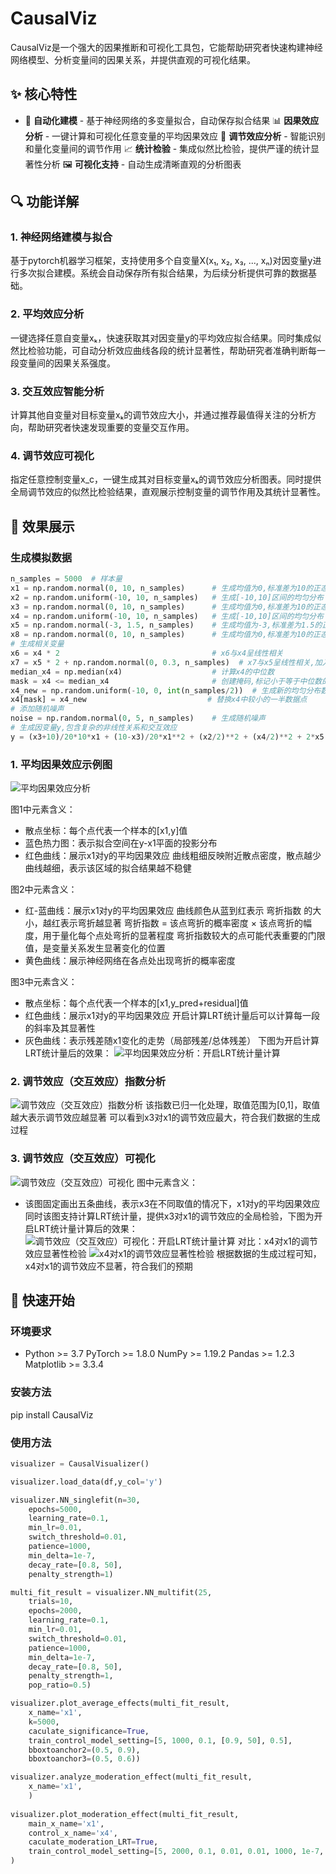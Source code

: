 # CausalViz
CausalViz是一个强大的因果推断和可视化工具包，它能帮助研究者快速构建神经网络模型、分析变量间的因果关系，并提供直观的可视化结果。

## ✨ 核心特性
- 🔨 **自动化建模** - 基于神经网络的多变量拟合，自动保存拟合结果
  📊 **因果效应分析** - 一键计算和可视化任意变量的平均因果效应
  🎯 **调节效应分析** - 智能识别和量化变量间的调节作用
  📈 **统计检验** - 集成似然比检验，提供严谨的统计显著性分析
  🖼️ **可视化支持** - 自动生成清晰直观的分析图表

## 🔍 功能详解
### 1. 神经网络建模与拟合
基于pytorch机器学习框架，支持使用多个自变量X(x₁, x₂, x₃, ..., xₙ)对因变量y进行多次拟合建模。系统会自动保存所有拟合结果，为后续分析提供可靠的数据基础。
### 2. 平均效应分析
一键选择任意自变量xₖ，快速获取其对因变量y的平均效应拟合结果。同时集成似然比检验功能，可自动分析效应曲线各段的统计显著性，帮助研究者准确判断每一段变量间的因果关系强度。
### 3. 交互效应智能分析
计算其他自变量对目标变量xₖ的调节效应大小，并通过推荐最值得关注的分析方向，帮助研究者快速发现重要的变量交互作用。
### 4. 调节效应可视化
指定任意控制变量x_c，一键生成其对目标变量xₖ的调节效应分析图表。同时提供全局调节效应的似然比检验结果，直观展示控制变量的调节作用及其统计显著性。

## 🎨 效果展示
### 生成模拟数据
```python
n_samples = 5000  # 样本量
x1 = np.random.normal(0, 10, n_samples)      # 生成均值为0,标准差为10的正态分布
x2 = np.random.uniform(-10, 10, n_samples)   # 生成[-10,10]区间的均匀分布
x3 = np.random.normal(0, 10, n_samples)      # 生成均值为0,标准差为10的正态分布
x4 = np.random.uniform(-10, 10, n_samples)   # 生成[-10,10]区间的均匀分布
x5 = np.random.normal(-3, 1.5, n_samples)    # 生成均值为-3,标准差为1.5的正态分布
x8 = np.random.normal(0, 10, n_samples)      # 生成均值为0,标准差为10的正态分布
# 生成相关变量
x6 = x4 * 2                                  # x6与x4呈线性相关
x7 = x5 * 2 + np.random.normal(0, 0.3, n_samples)  # x7与x5呈线性相关,加入随机噪声
median_x4 = np.median(x4)                    # 计算x4的中位数
mask = x4 <= median_x4                       # 创建掩码,标记小于等于中位数的点
x4_new = np.random.uniform(-10, 0, int(n_samples/2))  # 生成新的均匀分布数据
x4[mask] = x4_new                           # 替换x4中较小的一半数据点
# 添加随机噪声
noise = np.random.normal(0, 5, n_samples)    # 生成随机噪声
# 生成因变量y,包含复杂的非线性关系和交互效应
y = (x3+10)/20*10*x1 + (10-x3)/20*x1**2 + (x2/2)**2 + (x4/2)**2 + 2*x5 + x6 + x7 + 2*x8 + noise
```
### 1. 平均因果效应示例图

![平均因果效应分析](https://github.com/user-attachments/assets/54b207b6-42a5-405f-9a4a-0e30f30ad007)

图1中元素含义：
- 散点坐标：每个点代表一个样本的[x1,y]值
- 蓝色热力图：表示拟合空间在y-x1平面的投影分布
- 红色曲线：展示x1对y的平均因果效应
            曲线粗细反映附近散点密度，散点越少曲线越细，表示该区域的拟合结果越不稳健

图2中元素含义：
- 红-蓝曲线：展示x1对y的平均因果效应
            曲线颜色从蓝到红表示 弯折指数 的大小，越红表示弯折越显著
            弯折指数 = 该点弯折的概率密度 × 该点弯折的幅度，用于量化每个点处弯折的显著程度
            弯折指数较大的点可能代表重要的门限值，是变量关系发生显著变化的位置
- 黄色曲线：展示神经网络在各点处出现弯折的概率密度

图3中元素含义：
- 散点坐标：每个点代表一个样本的[x1,y_pred+residual]值
- 红色曲线：展示x1对y的平均因果效应
            开启计算LRT统计量后可以计算每一段的斜率及其显著性
- 灰色曲线：表示残差随x1变化的走势（局部残差/总体残差）
下图为开启计算LRT统计量后的效果：
![平均因果效应分析：开启LRT统计量计算](https://github.com/user-attachments/assets/b696642d-0441-46cb-8680-55e3a16941ef)

### 2. 调节效应（交互效应）指数分析

![调节效应（交互效应）指数分析](https://github.com/user-attachments/assets/5729d300-1776-4ea6-919b-fff3a007557e)
该指数已归一化处理，取值范围为[0,1]，取值越大表示调节效应越显著
可以看到x3对x1的调节效应最大，符合我们数据的生成过程

### 3. 调节效应（交互效应）可视化

![调节效应（交互效应）可视化](1734934005468.png)
图中元素含义：
- 该图固定画出五条曲线，表示x3在不同取值的情况下，x1对y的平均因果效应
同时该图支持计算LRT统计量，提供x3对x1的调节效应的全局检验，下图为开启LRT统计量计算后的效果：
![调节效应（交互效应）可视化：开启LRT统计量计算](1734934404764.png)
对比：x4对x1的调节效应显著性检验
![x4对x1的调节效应显著性检验](1734934538003.png)
根据数据的生成过程可知，x4对x1的调节效应不显著，符合我们的预期

## 🚀 快速开始

### 环境要求
- Python >= 3.7
 PyTorch >= 1.8.0
 NumPy >= 1.19.2
 Pandas >= 1.2.3
 Matplotlib >= 3.3.4
### 安装方法
pip install CausalViz
### 使用方法
```python
visualizer = CausalVisualizer()

visualizer.load_data(df,y_col='y')

visualizer.NN_singlefit(n=30,
    epochs=5000,
    learning_rate=0.1,
    min_lr=0.01,
    switch_threshold=0.01,
    patience=1000,
    min_delta=1e-7,
    decay_rate=[0.8, 50],
    penalty_strength=1)

multi_fit_result = visualizer.NN_multifit(25,
    trials=10,
    epochs=2000,
    learning_rate=0.1,
    min_lr=0.01,
    switch_threshold=0.01,
    patience=1000,
    min_delta=1e-7,
    decay_rate=[0.8, 50],
    penalty_strength=1,
    pop_ratio=0.5)

visualizer.plot_average_effects(multi_fit_result,
    x_name='x1',
    k=5000,
    caculate_significance=True,
    train_control_model_setting=[5, 1000, 0.1, [0.9, 50], 0.5],
    bboxtoanchor2=(0.5, 0.9),
    bboxtoanchor3=(0.5, 0.6))

visualizer.analyze_moderation_effect(multi_fit_result,
    x_name='x1',
    )
    
visualizer.plot_moderation_effect(multi_fit_result,
    main_x_name='x1',
    control_x_name='x4',
    caculate_moderation_LRT=True,
    train_control_model_setting=[5, 2000, 0.1, 0.01, 0.01, 1000, 1e-7, [0.8, 50], 0.5]
)
```





